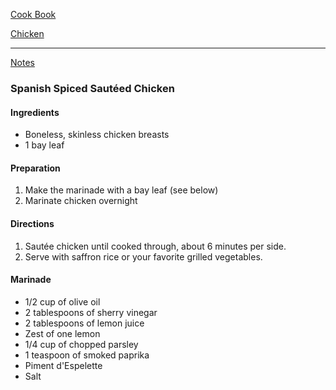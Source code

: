 [Cook Book](https://github.com/vmsmith/CookBook/blob/master/README.md)  

[Chicken](https://github.com/vmsmith/CookBook/blob/master/poultry_fowl.md)   

-----    

[Notes](https://github.com/vmsmith/CookBook/blob/master/notes.md)   

### Spanish Spiced Sautéed Chicken   

#### Ingredients   
* Boneless, skinless chicken breasts
* 1 bay leaf

#### Preparation   
1. Make the marinade with a bay leaf (see below)  
2. Marinate chicken overnight   

#### Directions  
1. Sautée chicken until cooked through, about 6 minutes per side. 
2. Serve with saffron rice or your favorite grilled vegetables.

#### Marinade   
* 1/2 cup of olive oil   
* 2 tablespoons of sherry vinegar
* 2 tablespoons of lemon juice   
* Zest of one lemon    
* 1/4 cup of chopped parsley   
* 1 teaspoon of smoked paprika 
* Piment d'Espelette     
* Salt   
